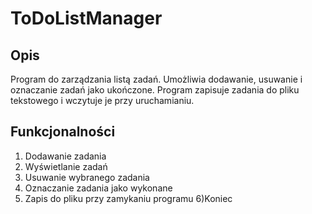 # ToDoListManager
## Opis
Program do zarządzania listą zadań. Umożliwia dodawanie, usuwanie i oznaczanie zadań jako ukończone. Program zapisuje zadania do pliku tekstowego i wczytuje je przy uruchamianiu.

## Funkcjonalności
1) Dodawanie zadania
2) Wyświetlanie zadań
3) Usuwanie wybranego zadania
4) Oznaczanie zadania jako wykonane
5) Zapis do pliku przy zamykaniu programu
6)Koniec

